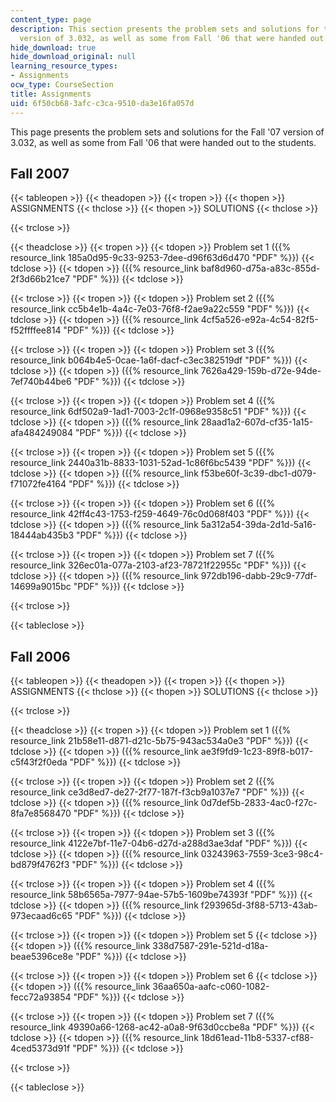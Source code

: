 ```yaml
---
content_type: page
description: This section presents the problem sets and solutions for the Fall '07
  version of 3.032, as well as some from Fall '06 that were handed out to the students.
hide_download: true
hide_download_original: null
learning_resource_types:
- Assignments
ocw_type: CourseSection
title: Assignments
uid: 6f50cb68-3afc-c3ca-9510-da3e16fa057d
---
```


This page presents the problem sets and solutions for the Fall '07 version of 3.032, as well as some from Fall '06 that were handed out to the students.

Fall 2007
---------

{{< tableopen >}}
{{< theadopen >}}
{{< tropen >}}
{{< thopen >}}
ASSIGNMENTS
{{< thclose >}}
{{< thopen >}}
SOLUTIONS
{{< thclose >}}

{{< trclose >}}

{{< theadclose >}}
{{< tropen >}}
{{< tdopen >}}
Problem set 1 ({{% resource_link 185a0d95-9c33-9253-7dee-d96f63d6d470 "PDF" %}})
{{< tdclose >}}
{{< tdopen >}}
({{% resource_link baf8d960-d75a-a83c-855d-2f3d66b21ce7 "PDF" %}})
{{< tdclose >}}

{{< trclose >}}
{{< tropen >}}
{{< tdopen >}}
Problem set 2 ({{% resource_link cc5b4e1b-4a4c-7e03-76f8-f2ae9a22c559 "PDF" %}})
{{< tdclose >}}
{{< tdopen >}}
({{% resource_link 4cf5a526-e92a-4c54-82f5-f52ffffee814 "PDF" %}})
{{< tdclose >}}

{{< trclose >}}
{{< tropen >}}
{{< tdopen >}}
Problem set 3 ({{% resource_link b064b4e5-0cae-1a6f-dacf-c3ec382519df "PDF" %}})
{{< tdclose >}}
{{< tdopen >}}
({{% resource_link 7626a429-159b-d72e-94de-7ef740b44be6 "PDF" %}})
{{< tdclose >}}

{{< trclose >}}
{{< tropen >}}
{{< tdopen >}}
Problem set 4 ({{% resource_link 6df502a9-1ad1-7003-2c1f-0968e9358c51 "PDF" %}})
{{< tdclose >}}
{{< tdopen >}}
({{% resource_link 28aad1a2-607d-cf35-1a15-afa484249084 "PDF" %}})
{{< tdclose >}}

{{< trclose >}}
{{< tropen >}}
{{< tdopen >}}
Problem set 5 ({{% resource_link 2440a31b-8833-1031-52ad-1c86f6bc5439 "PDF" %}})
{{< tdclose >}}
{{< tdopen >}}
({{% resource_link f53be60f-3c39-dbc1-d079-f71072fe4164 "PDF" %}})
{{< tdclose >}}

{{< trclose >}}
{{< tropen >}}
{{< tdopen >}}
Problem set 6 ({{% resource_link 42ff4c43-1753-f259-4649-76c0d068f403 "PDF" %}})
{{< tdclose >}}
{{< tdopen >}}
({{% resource_link 5a312a54-39da-2d1d-5a16-18444ab435b3 "PDF" %}})
{{< tdclose >}}

{{< trclose >}}
{{< tropen >}}
{{< tdopen >}}
Problem set 7 ({{% resource_link 326ec01a-077a-2103-af23-78721f22955c "PDF" %}})
{{< tdclose >}}
{{< tdopen >}}
({{% resource_link 972db196-dabb-29c9-77df-14699a9015bc "PDF" %}})
{{< tdclose >}}

{{< trclose >}}

{{< tableclose >}}

Fall 2006
---------

{{< tableopen >}}
{{< theadopen >}}
{{< tropen >}}
{{< thopen >}}
ASSIGNMENTS
{{< thclose >}}
{{< thopen >}}
SOLUTIONS
{{< thclose >}}

{{< trclose >}}

{{< theadclose >}}
{{< tropen >}}
{{< tdopen >}}
Problem set 1 ({{% resource_link 21b58e11-d871-d21c-5b75-943ac534a0e3 "PDF" %}})
{{< tdclose >}}
{{< tdopen >}}
({{% resource_link ae3f9fd9-1c23-89f8-b017-c5f43f2f0eda "PDF" %}})
{{< tdclose >}}

{{< trclose >}}
{{< tropen >}}
{{< tdopen >}}
Problem set 2 ({{% resource_link ce3d8ed7-de27-2f77-187f-f3cb9a1037e7 "PDF" %}})
{{< tdclose >}}
{{< tdopen >}}
({{% resource_link 0d7def5b-2833-4ac0-f27c-8fa7e8568470 "PDF" %}})
{{< tdclose >}}

{{< trclose >}}
{{< tropen >}}
{{< tdopen >}}
Problem set 3 ({{% resource_link 4122e7bf-11e7-04b6-d27d-a288d3ae3daf "PDF" %}})
{{< tdclose >}}
{{< tdopen >}}
({{% resource_link 03243963-7559-3ce3-98c4-bd879f4762f3 "PDF" %}})
{{< tdclose >}}

{{< trclose >}}
{{< tropen >}}
{{< tdopen >}}
Problem set 4 ({{% resource_link 58b6565a-7977-94ae-57b5-1609be74393f "PDF" %}})
{{< tdclose >}}
{{< tdopen >}}
({{% resource_link f293965d-3f88-5713-43ab-973ecaad6c65 "PDF" %}})
{{< tdclose >}}

{{< trclose >}}
{{< tropen >}}
{{< tdopen >}}
Problem set 5
{{< tdclose >}}
{{< tdopen >}}
({{% resource_link 338d7587-291e-521d-d18a-beae5396ce8e "PDF" %}})
{{< tdclose >}}

{{< trclose >}}
{{< tropen >}}
{{< tdopen >}}
Problem set 6
{{< tdclose >}}
{{< tdopen >}}
({{% resource_link 36aa650a-aafc-c060-1082-fecc72a93854 "PDF" %}})
{{< tdclose >}}

{{< trclose >}}
{{< tropen >}}
{{< tdopen >}}
Problem set 7 ({{% resource_link 49390a66-1268-ac42-a0a8-9f63d0ccbe8a "PDF" %}})
{{< tdclose >}}
{{< tdopen >}}
({{% resource_link 18d61ead-11b8-5337-cf88-4ced5373d91f "PDF" %}})
{{< tdclose >}}

{{< trclose >}}

{{< tableclose >}}